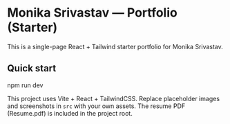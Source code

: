 # Monika Srivastav — Portfolio (Starter)

This is a single-page React + Tailwind starter portfolio for Monika Srivastav.

## Quick start

npm run dev

This project uses Vite + React + TailwindCSS. Replace placeholder images and screenshots in `src` with your own assets. The resume PDF (Resume.pdf) is included in the project root.


